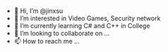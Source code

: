 - 👋 Hi, I’m @jinxsu
- 👀 I’m interested in Video Games, Security network
- 🌱 I’m currently learning C# and C++ in College
- 💞️ I’m looking to collaborate on ...
- 📫 How to reach me ...

<!---
jinxsu/jinxsu is a ✨ special ✨ repository because its `README.md` (this file) appears on your GitHub profile.
You can click the Preview link to take a look at your changes.
--->
